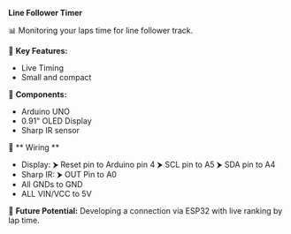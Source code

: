 **Line Follower Timer**

📊 Monitoring your laps time for line follower track.

🔬 **Key Features:**
- Live Timing
- Small and compact 

🚀 **Components:**
- Arduino UNO
- 0.91" OLED Display
- Sharp IR sensor

🔌 ** Wiring **
  - Display: ⮞ Reset pin to Arduino pin 4
             ⮞ SCL pin to A5
             ⮞ SDA pin to A4
  - Sharp IR: ⮞ OUT Pin to A0
  - All GNDs to GND
  - ALL VIN/VCC to 5V

🌟 **Future Potential:**
Developing a connection via ESP32 with live ranking by lap time.
